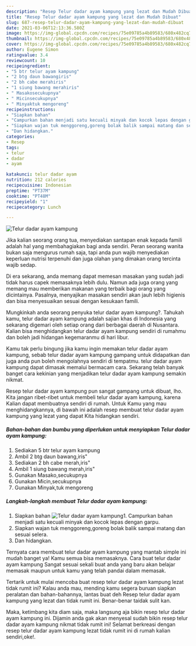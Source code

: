 ```yaml
---
description: "Resep Telur dadar ayam kampung yang lezat dan Mudah Dibuat"
title: "Resep Telur dadar ayam kampung yang lezat dan Mudah Dibuat"
slug: 687-resep-telur-dadar-ayam-kampung-yang-lezat-dan-mudah-dibuat
date: 2021-03-06T12:13:36.580Z
image: https://img-global.cpcdn.com/recipes/75e09785a4b89583/680x482cq70/telur-dadar-ayam-kampung-foto-resep-utama.jpg
thumbnail: https://img-global.cpcdn.com/recipes/75e09785a4b89583/680x482cq70/telur-dadar-ayam-kampung-foto-resep-utama.jpg
cover: https://img-global.cpcdn.com/recipes/75e09785a4b89583/680x482cq70/telur-dadar-ayam-kampung-foto-resep-utama.jpg
author: Eugene Simon
ratingvalue: 3.4
reviewcount: 10
recipeingredient:
- "5 btr telur ayam kampung"
- "2 btg daun bawangiris"
- "2 bh cabe merahiris"
- "1 siung bawang merahiris"
- " Masakosecukupnya"
- " Micinsecukupnya"
- " Minyaktuk mengoreng"
recipeinstructions:
- "Siapkan bahan"
- "Campurkan bahan menjadi satu kecuali minyak dan kocok lepas dengan garpu."
- "Siapkan wajan tuk menggoreng,goreng bolak balik sampai matang dan sesuai selera."
- "Dan hidangkan."
categories:
- Resep
tags:
- telur
- dadar
- ayam

katakunci: telur dadar ayam 
nutrition: 212 calories
recipecuisine: Indonesian
preptime: "PT37M"
cooktime: "PT48M"
recipeyield: "1"
recipecategory: Lunch

---
```



![Telur dadar ayam kampung](https://img-global.cpcdn.com/recipes/75e09785a4b89583/680x482cq70/telur-dadar-ayam-kampung-foto-resep-utama.jpg)

Jika kalian seorang orang tua, menyediakan santapan enak kepada famili adalah hal yang membahagiakan bagi anda sendiri. Peran seorang  wanita bukan saja mengurus rumah saja, tapi anda pun wajib menyediakan keperluan nutrisi terpenuhi dan juga olahan yang dimakan orang tercinta wajib sedap.

Di era  sekarang, anda memang dapat memesan masakan yang sudah jadi tidak harus capek memasaknya lebih dulu. Namun ada juga orang yang memang mau memberikan makanan yang terbaik bagi orang yang dicintainya. Pasalnya, menyajikan masakan sendiri akan jauh lebih higienis dan bisa menyesuaikan sesuai dengan kesukaan famili. 



Mungkinkah anda seorang penyuka telur dadar ayam kampung?. Tahukah kamu, telur dadar ayam kampung adalah sajian khas di Indonesia yang sekarang digemari oleh setiap orang dari berbagai daerah di Nusantara. Kalian bisa menghidangkan telur dadar ayam kampung sendiri di rumahmu dan boleh jadi hidangan kegemaranmu di hari libur.

Kamu tak perlu bingung jika kamu ingin memakan telur dadar ayam kampung, sebab telur dadar ayam kampung gampang untuk didapatkan dan juga anda pun boleh mengolahnya sendiri di tempatmu. telur dadar ayam kampung dapat dimasak memalui bermacam cara. Sekarang telah banyak banget cara kekinian yang menjadikan telur dadar ayam kampung semakin nikmat.

Resep telur dadar ayam kampung pun sangat gampang untuk dibuat, lho. Kita jangan ribet-ribet untuk membeli telur dadar ayam kampung, karena Kalian dapat membuatnya sendiri di rumah. Untuk Kamu yang mau menghidangkannya, di bawah ini adalah resep membuat telur dadar ayam kampung yang lezat yang dapat Kita hidangkan sendiri.

<!--inarticleads1-->

##### Bahan-bahan dan bumbu yang diperlukan untuk menyiapkan Telur dadar ayam kampung:

1. Sediakan 5 btr telur ayam kampung
1. Ambil 2 btg daun bawang,iris&#34;
1. Sediakan 2 bh cabe merah,iris&#34;
1. Ambil 1 siung bawang merah,iris&#34;
1. Gunakan  Masako,secukupnya
1. Gunakan  Micin,secukupnya
1. Gunakan  Minyak,tuk mengoreng




<!--inarticleads2-->

##### Langkah-langkah membuat Telur dadar ayam kampung:

1. Siapkan bahan
<img src="https://img-global.cpcdn.com/steps/1e790665134193d9/160x128cq70/telur-dadar-ayam-kampung-langkah-memasak-1-foto.jpg" alt="Telur dadar ayam kampung">1. Campurkan bahan menjadi satu kecuali minyak dan kocok lepas dengan garpu.
1. Siapkan wajan tuk menggoreng,goreng bolak balik sampai matang dan sesuai selera.
1. Dan hidangkan.




Ternyata cara membuat telur dadar ayam kampung yang mantab simple ini mudah banget ya! Kamu semua bisa memasaknya. Cara buat telur dadar ayam kampung Sangat sesuai sekali buat anda yang baru akan belajar memasak maupun untuk kamu yang telah pandai dalam memasak.

Tertarik untuk mulai mencoba buat resep telur dadar ayam kampung lezat tidak rumit ini? Kalau anda mau, mending kamu segera buruan siapkan peralatan dan bahan-bahannya, lantas buat deh Resep telur dadar ayam kampung yang lezat dan tidak rumit ini. Benar-benar taidak sulit kan. 

Maka, ketimbang kita diam saja, maka langsung aja bikin resep telur dadar ayam kampung ini. Dijamin anda gak akan menyesal sudah bikin resep telur dadar ayam kampung nikmat tidak rumit ini! Selamat berkreasi dengan resep telur dadar ayam kampung lezat tidak rumit ini di rumah kalian sendiri,oke!.

